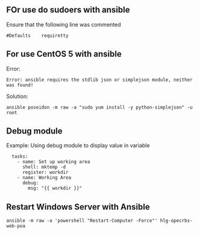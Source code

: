 ## FOr use do sudoers with ansible
Ensure that the following line was commented 
```
#Defaults    requiretty
```

## For use CentOS 5 with ansible
Error:
```
Error: ansible requires the stdlib json or simplejson module, neither was found!
```
Solution:
```
ansible poseidon -m raw -a "sudo yum install -y python-simplejson" -u root
```

## Debug module

Example: Using debug module to display value in variable 
```
  tasks:
    - name: Set up working area
      shell: mktemp -d
      register: workdir
    - name: Working Area
      debug:
        msg: "{{ workdir }}"
```
## Restart Windows Server with Ansible

```
ansible -m raw -a 'powershell "Restart-Computer -Force"' hlg-opecrbs-web-poa
```

